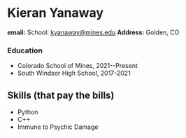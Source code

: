 # Kieran Yanaway
**email:** School: kyanaway@mines.edu
**Address:** Golden, CO
### Education
- Colorado School of Mines, 2021--Present
- South Windsor High School, 2017-2021
## Skills (that pay the bills)
- Python
- C++
- Immune to Psychic Damage
